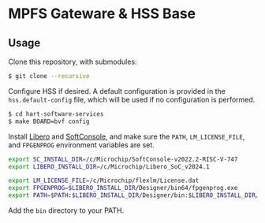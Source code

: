 # MPFS Gateware & HSS Base

## Usage
Clone this repository, with submodules:
```sh
$ git clone --recursive
```

Configure HSS if desired. A default configuration is provided in the `hss.default-config` file, which will be used if no configuration is performed.
```sh
$ cd hart-software-services
$ make BOARD=bvf config
```

Install [Libero](https://www.microchip.com/en-us/products/fpgas-and-plds/fpga-and-soc-design-tools/fpga/libero-software-later-versions) and [SoftConsole](https://www.microchip.com/en-us/products/fpgas-and-plds/fpga-and-soc-design-tools/soc-fpga/softconsole), and make sure the `PATH`, `LM_LICENSE_FILE`, and `FPGENPROG` environment variables are set.
```sh
export SC_INSTALL_DIR=/c/Microchip/SoftConsole-v2022.2-RISC-V-747
export LIBERO_INSTALL_DIR=/c/Microchip/Libero_SoC_v2024.1

export LM_LICENSE_FILE=/c/Microchip/flexlm/License.dat
export FPGENPROG=$LIBERO_INSTALL_DIR/Designer/bin64/fpgenprog.exe
export PATH=$PATH:$LIBERO_INSTALL_DIR/Designer/bin:$LIBERO_INSTALL_DIR/Designer/bin64:$SC_INSTALL_DIR/riscv-unknown-elf-gcc/bin:$LIBERO_INSTALL_DIR/SynplifyPro/bin
```

Add the `bin` directory to your PATH.

